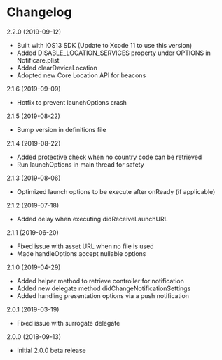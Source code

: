 Changelog
=========
2.2.0 (2019-09-12)
- Built with iOS13 SDK (Update to Xcode 11 to use this version)
- Added DISABLE_LOCATION_SERVICES property under OPTIONS in Notificare.plist
- Added clearDeviceLocation
- Adopted new Core Location API for beacons

2.1.6 (2019-09-09)
- Hotfix to prevent launchOptions crash

2.1.5 (2019-08-22)
- Bump version in definitions file

2.1.4 (2019-08-22)
- Added protective check when no country code can be retrieved
- Run launchOptions in main thread for safety

2.1.3 (2019-08-06)
- Optimized launch options to be execute after onReady (if applicable)

2.1.2 (2019-07-18)
- Added delay when executing didReceiveLaunchURL

2.1.1 (2019-06-20)
- Fixed issue with asset URL when no file is used
- Made handleOptions accept nullable options

2.1.0 (2019-04-29)
- Added helper method to retrieve controller for notification
- Added new delegate method didChangeNotificationSettings
- Added handling presentation options via a push notification

2.0.1 (2019-03-19)
- Fixed issue with surrogate delegate

2.0.0 (2018-09-13)
- Initial 2.0.0 beta release

